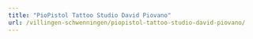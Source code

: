 ```yaml
---
title: "PioPistol Tattoo Studio David Piovano"
url: /villingen-schwenningen/piopistol-tattoo-studio-david-piovano/
---
```

